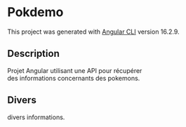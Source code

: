 # Pokdemo

This project was generated with [Angular CLI](https://github.com/angular/angular-cli) version 16.2.9.

## Description

<p>Projet Angular utilisant une API pour récupérer<br> des informations concernants des pokemons.<p>

## Divers

divers informations.
